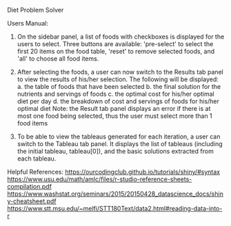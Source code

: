 Diet Problem Solver

Users Manual:
1. On the sidebar panel, a list of foods with checkboxes is displayed for the users to select. Three buttons are available: 'pre-select' to select the first 20 items on the food table, 'reset' to remove selected foods, and 'all' to choose all food items.
   
2. After selecting the foods, a user can now switch to the Results tab panel to view the results of his/her selection. The following will be displayed:
   a. the table of foods that have been selected
   b. the final solution for the nutrients and servings of foods
   c. the optimal cost for his/her optimal diet per day
   d. the breakdown of cost and servings of foods for his/her optimal diet
   Note: the Result tab panel displays an error if there is at most one food being selected, thus the user must select more than 1 food items

3. To be able to view the tableaus generated for each iteration, a user can switch to the Tableau tab panel. It displays the list of tableaus (including the initial tableau, tableau[0]), and the basic solutions extracted from each tableau.

Helpful References: 
https://ourcodingclub.github.io/tutorials/shiny/#syntax
https://www.usu.edu/math/amlc/files/r-studio-reference-sheets-compilation.pdf
https://www.washstat.org/seminars/2015/20150428_datascience_docs/shiny-cheatsheet.pdf
https://www.stt.msu.edu/~melfi/STT180Text/data2.html#reading-data-into-r
